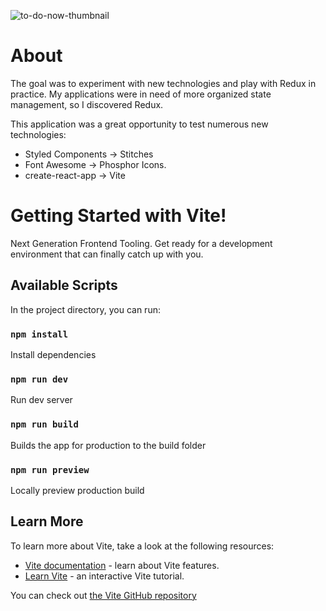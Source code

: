![to-do-now-thumbnail](https://user-images.githubusercontent.com/66215200/204297562-06386055-ec7d-49dd-b913-efd5a9b60856.jpg)

# About

The goal was to experiment with new technologies and play with Redux in practice. My applications were in need of more organized state management, so I discovered Redux.

This application was a great opportunity to test numerous new technologies:

* Styled Components -> Stitches
* Font Awesome -> Phosphor Icons.
* create-react-app -> Vite

# Getting Started with Vite!

Next Generation Frontend Tooling. Get ready for a development environment that can finally catch up with you.

## Available Scripts

In the project directory, you can run:

### `npm install`

Install dependencies

### `npm run dev`

Run dev server

### `npm run build`

Builds the app for production to the build folder

### `npm run preview`

Locally preview production build

## Learn More

To learn more about Vite, take a look at the following resources:

- [Vite documentation](https://vitejs.dev/) - learn about Vite features.
- [Learn Vite](https://vitejs.dev/guide/) - an interactive Vite tutorial.

You can check out [the Vite GitHub repository](https://github.com/vitejs/vite)
